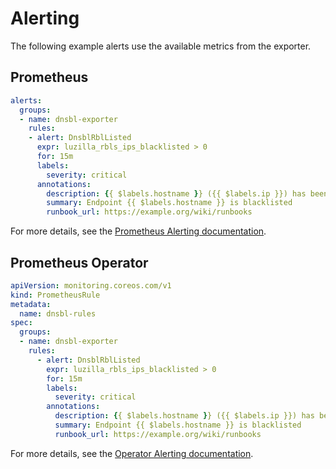 # Alerting

The following example alerts use the available metrics from the exporter.

## Prometheus

```yaml
alerts:
  groups:
  - name: dnsbl-exporter
    rules:
    - alert: DnsblRblListed
      expr: luzilla_rbls_ips_blacklisted > 0
      for: 15m
      labels:
        severity: critical
      annotations:
        description: {{ $labels.hostname }} ({{ $labels.ip }}) has been blacklisted in {{ $labels.rbl }} for more than 15 minutes.
        summary: Endpoint {{ $labels.hostname }} is blacklisted
        runbook_url: https://example.org/wiki/runbooks
```

For more details, see the [Prometheus Alerting documentation](https://prometheus.io/docs/prometheus/latest/configuration/alerting_rules/).

## Prometheus Operator

```yaml
apiVersion: monitoring.coreos.com/v1
kind: PrometheusRule
metadata:
  name: dnsbl-rules
spec:
  groups:
  - name: dnsbl-exporter
    rules:
      - alert: DnsblRblListed
        expr: luzilla_rbls_ips_blacklisted > 0
        for: 15m
        labels:
          severity: critical
        annotations:
          description: {{ $labels.hostname }} ({{ $labels.ip }}) has been blacklisted in {{ $labels.rbl }} for more than 15 minutes.
          summary: Endpoint {{ $labels.hostname }} is blacklisted
          runbook_url: https://example.org/wiki/runbooks
```

For more details, see the [Operator Alerting documentation](https://prometheus-operator.dev/docs/user-guides/alerting/).
